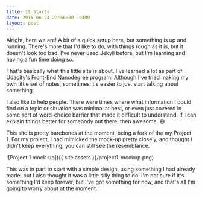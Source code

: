 ```yaml
---
title: It Starts
date: 2015-06-24 22:56:00 -0400
layout: post
---
```


Alright, here we are! A bit of a quick setup here, but something is up and
running. There's more that I'd like to do, with things rough as it is, but it
doesn't look too bad. I've never used Jekyll before, but I'm learning and having
a fun time doing so.

That's basically what this little site is about. I've learned a lot as part of
Udacity's Front-End Nanodegree program. Although I've tried making my own little
set of notes, sometimes it's easier to just start talking about something.

I also like to help people. There were times where what information I could find
on a topic or situation was minimal at best, or even just covered in some sort
of word-choice barrier that made it difficult to understand. If I can explain
things better for somebody out there, then awesome. :smile:

This site is pretty barebones at the moment, being a fork of the my Project 1.
For my project, I had mimicked the mock-up pretty closely, and thought I didn't
keep everything, you can still see the resemblance.

![Project 1 mock-up]({{ site.assets }}/project1-mockup.png)

This was in part to start with a simple design, using something I had already
made, but I also thought it was a little silly thing to do. I'm not sure if it's
something I'd keep forever, but I've got something for now, and that's all I'm
going to worry about at the moment.